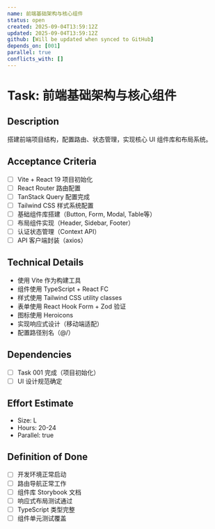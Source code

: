 ```yaml
---
name: 前端基础架构与核心组件
status: open
created: 2025-09-04T13:59:12Z
updated: 2025-09-04T13:59:12Z
github: [Will be updated when synced to GitHub]
depends_on: [001]
parallel: true
conflicts_with: []
---
```


# Task: 前端基础架构与核心组件

## Description
搭建前端项目结构，配置路由、状态管理，实现核心 UI 组件库和布局系统。

## Acceptance Criteria
- [ ] Vite + React 19 项目初始化
- [ ] React Router 路由配置
- [ ] TanStack Query 配置完成
- [ ] Tailwind CSS 样式系统配置
- [ ] 基础组件库搭建（Button, Form, Modal, Table等）
- [ ] 布局组件实现（Header, Sidebar, Footer）
- [ ] 认证状态管理（Context API）
- [ ] API 客户端封装（axios）

## Technical Details
- 使用 Vite 作为构建工具
- 组件使用 TypeScript + React FC
- 样式使用 Tailwind CSS utility classes
- 表单使用 React Hook Form + Zod 验证
- 图标使用 Heroicons
- 实现响应式设计（移动端适配）
- 配置路径别名（@/）

## Dependencies
- [ ] Task 001 完成（项目初始化）
- [ ] UI 设计规范确定

## Effort Estimate
- Size: L
- Hours: 20-24
- Parallel: true

## Definition of Done
- [ ] 开发环境正常启动
- [ ] 路由导航正常工作
- [ ] 组件库 Storybook 文档
- [ ] 响应式布局测试通过
- [ ] TypeScript 类型完整
- [ ] 组件单元测试覆盖
